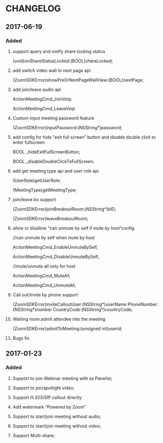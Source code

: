 # CHANGELOG

## 2017-06-19

### Added

1. support query and notify share locking status

   (void)onShareStatusLocked:(BOOL)shareLocked;

2. add switch video wall to next page api

   (ZoomSDKError)showPreOrNextPageWallView:(BOOL)nextPage;

3. add join/leave audio api

   ActionMeetingCmd_JoinVoip
    
   ActionMeetingCmd_LeaveVoip

4. Custom input meeting password feature

   (ZoomSDKError)inputPassword:(NSString*)password;

5. add config for hide "exit full screen” button and disable double click to enter fullscreen 

   BOOL _hideExitFullScreenButton;
   
   BOOL _disableDoubleClickToFullScreen;

6. add get meeting type api and user role api

   (UserRole)getUserRole;
   
   (MeetingType)getMeetingType;

7. join/leave bo support

   (ZoomSDKError)joinBreakoutRoom:(NSString*)bID;
   
   (ZoomSDKError)leaveBreakoutRoom;

8. allow or disallow "can unmute by self if mute by host”config

    //can unmute by self when mute by host
    
    ActionMeetingCmd_EnableUnmuteBySelf,
    
    ActionMeetingCmd_DisableUnmuteBySelf,

    //mute/unmute all only for host
    
    ActionMeetingCmd_MuteAll,
    
    ActionMeetingCmd_UnmuteAll,

9. Call out/Invite by phone support

   (ZoomSDKError)inviteCalloutUser:(NSString*)userName PhoneNumber:(NSString*)number CountryCode:(NSString*)countryCode;
    

10. Waiting room:admit attendee into the meeting

    (ZoomSDKError)admitToMeeting:(unsigned int)userid;

11. Bugs fix.

## 2017-01-23

### Added

1. Support to join Webinar meeting with as Panelist;

2. Support to pin/spotlight video;

3. Support H.323/SIP callout directly

4. Add watermark “Powered by Zoom” 

5. Support to start/join meeting without audio;
  
6. Support to start/join meeting without video;
  
7. Support Multi-share;
